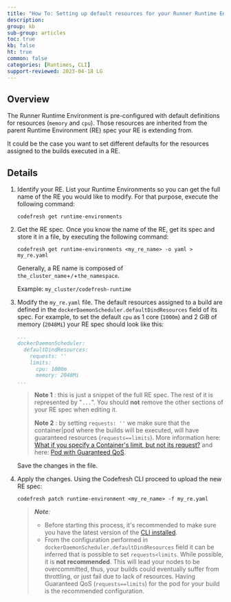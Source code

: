 ```yaml
---
title: "How To: Setting up default resources for your Runner Runtime Environment"
description: 
group: kb
sub-group: articles
toc: true
kb: false
ht: true
common: false
categories: [Runtimes, CLI]
support-reviewed: 2023-04-18 LG
---
```


## Overview

The Runner Runtime Environment is pre-configured with default definitions for resources (`memory` and `cpu`). Those resources are inherited from the parent Runtime Environment (RE) spec your RE is extending from.

It could be the case you want to set different defaults for the resources assigned to the builds executed in a RE.

## Details

1. Identify your RE. List your Runtime Environments so you can get the full name of the RE you would like to modify. For that purpose, execute the following command:

    ```shell
    codefresh get runtime-environments
    ```

2. Get the RE spec. Once you know the name of the RE, get its spec and store it in a file, by executing the following command:

    ```shell
    codefresh get runtime-environments <my_re_name> -o yaml > my_re.yaml
    ```

    Generally, a RE name is composed of `the_cluster_name`+`/`+`the_namespace`.

    Example: `my_cluster/codefresh-runtime`

3. Modify the `my_re.yaml` file. The default resources assigned to a build are defined in the `dockerDaemonScheduler.defaultDindResources` field of its spec. For example, to set the default `cpu` as 1 core (`1000m`) and 2 GiB of memory (`2048Mi`) your RE spec should look like this:

    ```yaml
    ...
    dockerDaemonScheduler:
      defaultDindResources:
        requests: ''
        limits:
          cpu: 1000m
          memory: 2048Mi
    ...
    ```

    > **Note 1** : this is just a snippet of the full RE spec. The rest of it is represented by "`...`". You should **not** remove the other sections of your RE spec when editing it.
    >
    > **Note 2** : by setting `requests: ''` we make sure that the container|pod where the builds will be executed, will have guaranteed resources (`requests==limits`). More information here: [What if you specify a Container's limit, but not its request?](https://kubernetes.io/docs/tasks/administer-cluster/manage-resources/cpu-default-namespace/) and here: [Pod with Guaranteed QoS](https://kubernetes.io/docs/tasks/administer-cluster/manage-resources/cpu-default-namespace).

    Save the changes in the file.

4. Apply the changes. Using the Codefresh CLI proceed to upload the new RE spec:

    ```shell
    codefresh patch runtime-environment <my_re_name> -f my_re.yaml
    ```

    >_**Note**:_
    >
    >* Before starting this process, it's recommended to make sure you have the latest version of the [CLI installed](https://codefresh-io.github.io/cli/installation/).
    >* From the configuration performed in `dockerDaemonScheduler.defaultDindResources` field it can be inferred that is possible to set `requests<limits`. While possible, it is **not recommended**. This will lead your nodes to be overcommitted, thus, your builds could eventually suffer from throttling, or just fail due to lack of resources. Having Guaranteed QoS (`requests==limits`) for the pod for your build is the recommended configuration.
